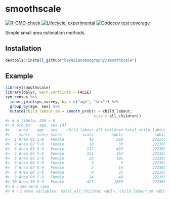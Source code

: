 
<!-- README.md is generated from README.Rmd. Please edit that file -->

# smoothscale

<!-- badges: start -->

[![R-CMD-check](https://github.com/bayesiandemography/smoothscale/actions/workflows/R-CMD-check.yaml/badge.svg)](https://github.com/bayesiandemography/smoothscale/actions/workflows/R-CMD-check.yaml)
[![Lifecycle:
experimental](https://img.shields.io/badge/lifecycle-experimental-orange.svg)](https://lifecycle.r-lib.org/articles/stages.html#experimental)
[![Codecov test
coverage](https://codecov.io/gh/bayesiandemography/smoothscale/branch/main/graph/badge.svg)](https://app.codecov.io/gh/bayesiandemography/smoothscale?branch=main)
<!-- badges: end -->

Simple small area estimation methods.

## Installation

``` r
devtools::install_github("bayesiandemography/smoothscale")
```

## Example

``` r
library(smoothscale)
library(dplyr, warn.conflicts = FALSE)
syn_census %>%
  inner_join(syn_survey, by = c("age", "sex")) %>%
  group_by(age, sex) %>%
  mutate(child_labour_sm = smooth_prob(x = child_labour,
                                       size = all_children))
#> # A tibble: 200 × 8
#> # Groups:   age, sex [4]
#>    area    age   sex    child_labour all_children total_child_labour
#>    <chr>   <chr> <chr>         <int>        <dbl>              <dbl>
#>  1 Area 01 5-9   Female           42          368             222365
#>  2 Area 02 5-9   Female           10           33             222365
#>  3 Area 03 5-9   Female          112          453             222365
#>  4 Area 04 5-9   Female          151          354             222365
#>  5 Area 05 5-9   Female           23          101             222365
#>  6 Area 06 5-9   Female            3            5             222365
#>  7 Area 07 5-9   Female            3           14             222365
#>  8 Area 08 5-9   Female            6           35             222365
#>  9 Area 09 5-9   Female           14           48             222365
#> 10 Area 10 5-9   Female          422         1889             222365
#> # ℹ 190 more rows
#> # ℹ 2 more variables: total_all_children <dbl>, child_labour_sm <dbl>
```
